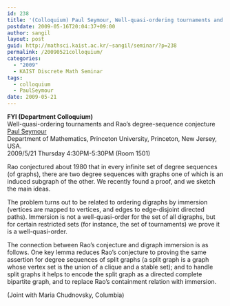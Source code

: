 ```yaml
---
id: 238
title: '(Colloquium) Paul Seymour, Well-quasi-ordering tournaments and Rao&#8217;s degree-sequence   conjecture'
postdate: 2009-05-16T20:04:37+09:00
author: sangil
layout: post
guid: http://mathsci.kaist.ac.kr/~sangil/seminar/?p=238
permalink: /20090521colloquium/
categories:
  - "2009"
  - KAIST Discrete Math Seminar
tags:
  - colloquium
  - PaulSeymour
date: 2009-05-21
---
```

<div>
  <b>FYI (Department Colloquium)</b>
</div>

<div class="talk">
  Well-quasi-ordering tournaments and Rao&#8217;s degree-sequence conjecture
</div>

<div class="speaker">
  <a href="http://www.math.princeton.edu/~pds/">Paul Seymour</a><br /> Department of Mathematics, Princeton University, Princeton, New Jersey, USA.
</div>

<div class="date">
  2009/5/21 Thursday 4:30PM-5:30PM (Room 1501)
</div>

<div class="abstract">
  <p>
    Rao conjectured about 1980 that in every infinite set of degree sequences (of graphs), there are two degree sequences with graphs one of which is an induced subgraph of the other. We recently found a proof, and we sketch the main ideas.
  </p>
  
  <p>
    The problem turns out to be related to ordering digraphs by immersion (vertices are mapped to vertices, and edges to edge-disjoint directed paths). Immersion is not a well-quasi-order for the set of all digraphs, but for certain restricted sets (for instance, the set of tournaments) we prove it is a well-quasi-order.
  </p>
  
  <p>
    The connection between Rao&#8217;s conjecture and digraph immersion is as follows. One key lemma reduces Rao&#8217;s conjecture to proving the same assertion for degree sequences of split graphs (a split graph is a graph whose vertex set is the union of a clique and a stable set); and to handle split graphs it helps to encode the split graph as a directed complete bipartite graph, and to replace Rao&#8217;s containment relation with immersion.
  </p>
  
  <p>
    (Joint with Maria Chudnovsky, Columbia)
  </p>
</div>